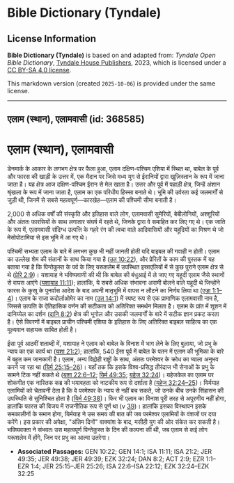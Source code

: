 # Bible Dictionary (Tyndale)

## License Information

**Bible Dictionary (Tyndale)** is based on and adapted from: _Tyndale Open Bible Dictionary_, [Tyndale House Publishers](https://tyndaleopenresources.com/), 2023, which is licensed under a [CC BY-SA 4.0 license](https://creativecommons.org/licenses/by-sa/4.0/legalcode.en).

This markdown version (created `2025-10-06`) is provided under the same license.



--------------------------------

## एलाम (स्थान), एलामवासी (id: 368585)

एलाम (स्थान), एलामवासी
======================

डेनमार्क के आकार के लगभग क्षेत्र पर फैला हुआ, एलाम दक्षिण\-पश्चिम एशिया में स्थित था, बाबेल के पूर्व और फारस की खाड़ी के उत्तर में, एक मैदान पर जिसे मध्य युग से ईरानियों द्वारा खुज़िस्तान के रूप में जाना जाता है। यह क्षेत्र आज दक्षिण\-पश्चिम ईरान से मेल खाता है। उत्तर और पूर्व में पहाड़ी क्षेत्र, जिन्हें अंशान श्रृंखला के रूप में जाना जाता है, एलाम का एक परिधीय हिस्सा बनाते थे। भूमि की उर्वरता कई जलमार्गों से जुड़ी थी, जिनमें से सबसे महत्वपूर्ण—कारखेह—एलाम की पश्चिमी सीमा बनाती है।

2,000 से अधिक वर्षों की संस्कृति और इतिहास वाले लोग, एलामवासी सुमेरियों, बेबीलोनियों, अश्शूरियों और अंततः फारसियों के साथ लगातार संघर्ष में रहते थे, जिनके द्वारा वे समाहित कर लिए गए थे। एक जाति के रूप में, एलामवासी संदिग्ध उत्पत्ति के गहरे रंग की त्वचा वाले आदिवासियों और यहूदियों का मिश्रण थे जो मेसोपोटामिया से इस भूमि में आ गए थे।

पश्चिमी सभ्यता एलाम के बारे में लगभग कुछ भी नहीं जानती होती यदि बाइबल की गवाही न होती। एलाम का उल्लेख शेम की संतानों के साथ किया गया है ([उत 10:22](https://ref.ly/Gen10:22)), और प्रेरितों के काम की पुस्तक में यह बताया गया है कि पिन्तेकुस्त के पर्व के लिए यरूशलेम में उपस्थित इस्राएलियों में से कुछ पुराने एलाम क्षेत्र से थे ([प्रेरि 2:9](https://ref.ly/Acts2:9))। यशायाह ने भविष्यवाणी की थी कि बाबेल की बंधुआई में ले जाए गए यहूदी एलाम जैसे स्थानों से वापस आएंगे ([यशायाह 11:11](https://ref.ly/Isa11:11)); हालांकि, ये सबसे अधिक संभावना अरामी बोलने वाले यहूदी थे जिन्होंने फारस के कुस्रू के पुनर्वास आदेश के बाद अपनी मातृभूमि में वापस न लौटने का निर्णय लिया था ([एज्रा 1:1–4](https://ref.ly/Ezra1:1-Ezra1:4))। एलाम के राजा कदोर्लाओमेर का नाम ([उत 14:1](https://ref.ly/Gen14:1)) में स्पष्ट रूप से एक प्रामाणिक एलामवासी नाम है, जिससे उत्पत्ति के ऐतिहासिक वर्णन की सटीकता को अतिरिक्त समर्थन मिलता है। एलाम के प्रांत में शूशन में दानिय्येल का दर्शन ([दानि 8:2](https://ref.ly/Dan8:2)) क्षेत्र की भूगोल और उसकी जलमार्गों के बारे में सटीक ज्ञान प्रकट करता है। ऐसे विवरणों में बाइबल प्राचीन पश्चिमी एशिया के इतिहास के लिए अतिरिक्त बाइबल साहित्य का एक मूल्यवान सहायक साबित होती है।

ईसा पूर्व आठवीं शताब्दी में, यशायाह ने एलाम को बाबेल के विनाश में भाग लेने के लिए बुलाया, जो प्रभु के न्याय का एक कार्य था ([यशा 21:2](https://ref.ly/Isa21:2)); हालांकि, 540 ईसा पूर्व में बाबेल के पतन में एलाम की भूमिका के बारे में बहुत कम जानकारी है। एलाम, अन्य विद्रोही राष्ट्रों के साथ, अंततः परमेश्वर के क्रोध का प्याला अनुभव करने जा रहा था ([यिर्म 25:15–26](https://ref.ly/Jer25:15-Jer25:26))। यहाँ तक कि इसके विश्व\-प्रसिद्ध तीरंदाज भी सेनाओं के प्रभु के सामने टिक नहीं सकते थे ([यशा 22:6–12](https://ref.ly/Isa22:6-Isa22:12); [यिर्म 49:35](https://ref.ly/Jer49:35); [यहेज 32:24](https://ref.ly/Ezek32:24))। यहेजकेल का एलाम पर शोकगीत एक नास्तिक कब्र की भयावहता को नाटकीय रूप से दर्शाता है ([यहेज 32:24–25](https://ref.ly/Ezek32:24-Ezek32:25))। यिर्मयाह एलामियों को चेतावनी देता है कि वे परमेश्वर के न्याय से नहीं बच सकते, जो उनके बीच उनके सिंहासन की उपस्थिति से सुनिश्चित होता है ([यिर्म 49:38](https://ref.ly/Jer49:38))। फिर भी एलाम का विनाश पूरी तरह से अपूरणीय नहीं होगा, हालांकि फारस की विजय में राजनीतिक रूप से पूर्ण था (v [39](https://ref.ly/Jer49:39))। हालांकि इसका विस्थापन इसके समकालीनों के समान होगा, यिर्मयाह ने उस समय की बात की जब परमेश्वर एलामियों के वंशजों पर दया करेंगे। इस प्रकार की अपेक्षा, "अंतिम दिनों" वाक्यांश के बाद, मसीही युग की ओर संकेत कर सकती है। भविष्यवक्ता ने संभवतः उस महत्वपूर्ण पिन्तेकुस्त के दिन की कल्पना की थी, जब एलाम से कई लोग यरूशलेम में होंगे, जिन पर प्रभु का आत्मा उतरेगा।

* **Associated Passages:** GEN 10:22; GEN 14:1; ISA 11:11; ISA 21:2; JER 49:35; JER 49:38; JER 49:39; EZK 32:24; DAN 8:2; ACT 2:9; EZR 1:1–EZR 1:4; JER 25:15–JER 25:26; ISA 22:6–ISA 22:12; EZK 32:24–EZK 32:25

